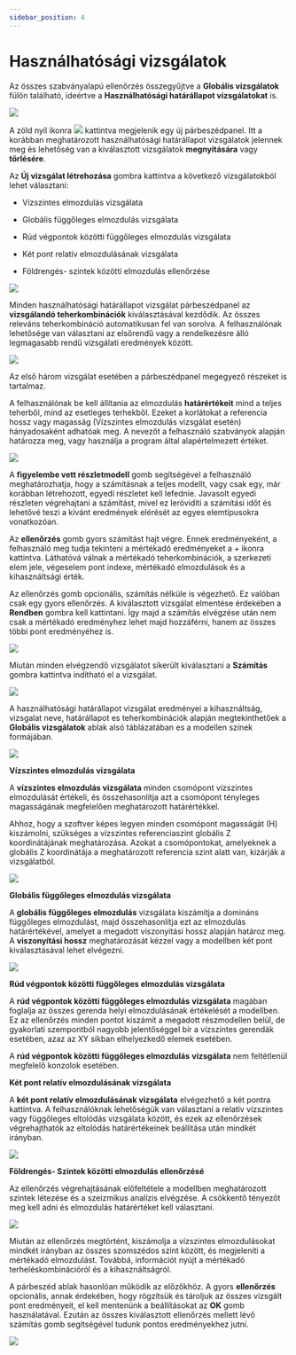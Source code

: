 ```yaml
---
sidebar_position: 4
---
```

# Használhatósági vizsgálatok


Az összes szabványalapú ellenőrzés összegyűjtve a **Globális vizsgálatok** fülön található, ideértve a **Használhatósági határállapot vizsgálatokat** is.

<!-- /wp:paragraph -->

<!-- wp:image {"id":72232,"width":"503px","height":"auto","sizeSlug":"full","linkDestination":"none"} -->

![](./img/wp-content-uploads-2024-02-HU-9.4.-SLS-Global-ckecks-tab.png)

<!-- /wp:image -->

<!-- wp:paragraph -->

A zöld nyíl ikonra ![](./img/wp-content-uploads-2024-02-9.4.-SLS-icon-1.png) kattintva megjelenik egy új párbeszédpanel. Itt a korábban meghatározott használhatósági határállapot vizsgálatok jelennek meg és lehetőség van a kiválasztott vizsgálatok **megnyitására** vagy **törlésére**.

Az **Új vizsgálat létrehozása** gombra kattintva a következő vizsgálatokból lehet választani:

- Vízszintes elmozdulás vizsgálata

- Globális függőleges elmozdulás vizsgálata

- Rúd végpontok közötti függőleges elmozdulás vizsgálata

- Két pont relatív elmozdulásának vizsgálata

- Földrengés- szintek közötti elmozdulás ellenőrzése


![](./img/wp-content-uploads-2024-02-HU-9.4.-SLS-new-ckeck-1.png)

<!-- /wp:image -->

<!-- wp:paragraph -->

Minden használhatósági határállapot vizsgálat párbeszédpanel az **vizsgálandó teherkombinációk** kiválasztásával kezdődik. Az összes releváns teherkombináció automatikusan fel van sorolva. A felhasználónak lehetősége van választani az elsőrendű vagy a rendelkezésre álló legmagasabb rendű vizsgálati eredmények között.

<!-- /wp:paragraph -->

<!-- wp:image {"id":72587,"width":"658px","height":"auto","sizeSlug":"full","linkDestination":"none"} -->

![](./img/wp-content-uploads-2022-06-HU-9.4.-SLS-Load-combinations-to-check.png)

<!-- /wp:image -->

<!-- wp:paragraph -->

Az első három vizsgálat esetében a párbeszédpanel megegyező részeket is tartalmaz.

<!-- /wp:paragraph -->

<!-- wp:paragraph -->

A felhasználónak be kell állítania az elmozdulás **határértékeit** mind a teljes teherből, mind az esetleges terhekből. Ezeket a korlátokat a referencia hossz vagy magasság (Vízszintes elmozdulás vizsgálat esetén) hányadosaként adhatóak meg. A nevezőt a felhasználó szabványok alapján határozza meg, vagy használja a program által alapértelmezett értéket.

<!-- /wp:paragraph -->

<!-- wp:image {"id":72547,"width":"667px","height":"auto","sizeSlug":"full","linkDestination":"none"} -->

![](./img/wp-content-uploads-2022-06-HU-9.4.-SLS-parameters.png)

<!-- /wp:image -->

<!-- wp:paragraph -->

A **figyelembe vett részletmodell** gomb segítségével a felhasználó meghatározhatja, hogy a számításnak a teljes modellt, vagy csak egy, már korábban létrehozott, egyedi részletet kell lefednie. Javasolt egyedi részleten végrehajtani a számítást, mivel ez lerövidíti a számítási időt és lehetővé teszi a kívánt eredmények elérését az egyes elemtípusokra vonatkozóan.

<!-- /wp:paragraph -->

<!-- wp:paragraph -->

Az **ellenőrzés** gomb gyors számítást hajt végre. Ennek eredményeként, a felhasználó meg tudja tekinteni a mértékadó eredményeket a + ikonra kattintva. Láthatóvá válnak a mértékadó teherkombinációk, a szerkezeti elem jele, végeselem pont indexe, mértékadó elmozdulások és a kihasználtsági érték.

<!-- /wp:paragraph -->

<!-- wp:paragraph -->

Az ellenőrzés gomb opcionális, számítás nélküle is végezhető. Ez valóban csak egy gyors ellenőrzés. A kiválasztott vizsgálat elmentése érdekében a **Rendben** gombra kell kattintani. Így majd a számítás elvégzése után nem csak a mértékadó eredményhez lehet majd hozzáférni, hanem az összes többi pont eredményéhez is.

<!-- /wp:paragraph -->

<!-- wp:image {"id":72557,"width":"744px","height":"auto","sizeSlug":"full","linkDestination":"none"} -->

![](./img/wp-content-uploads-2022-06-HU-9.4.-SLS-general-parts-.png)

<!-- /wp:image -->

<!-- wp:paragraph -->

Miután minden elvégzendő vizsgálatot sikerült kiválasztani a **Számítás** gombra kattintva indítható el a vizsgálat.

<!-- /wp:paragraph -->

<!-- wp:image {"id":72577,"width":"320px","height":"auto","sizeSlug":"full","linkDestination":"none"} -->

![](./img/wp-content-uploads-2022-06-HU-9.4.-SLS-Global-ckecks-tab-calculation.png)

<!-- /wp:image -->

<!-- wp:paragraph -->

A használhatósági határállapot vizsgálat eredményei a kihasználtság, vizsgalat neve, határállapot es teherkombinációk alapján megtekinthetőek a **Globális vizsgálatok** ablak alsó táblázatában es a modellen színek formájában.

<!-- /wp:paragraph -->

<!-- wp:image {"id":72567,"width":"791px","height":"auto","sizeSlug":"large","linkDestination":"none"} -->

![](./img/wp-content-uploads-2022-06-HU-9.4.-SLS-Global-ckecks-tab-calculation-result-1024x628.png)

<!-- /wp:image -->

<!-- wp:paragraph -->

**Vízszintes elmozdulás vizsgálata**

<!-- /wp:paragraph -->

<!-- wp:paragraph -->

A **vízszintes elmozdulás vizsgálata** minden csomópont vízszintes elmozdulását értékeli, és összehasonlítja azt a csomópont tényleges magasságának megfelelően meghatározott határértékkel.

<!-- /wp:paragraph -->

<!-- wp:paragraph -->

Ahhoz, hogy a szoftver képes legyen minden csomópont magasságát (H) kiszámolni, szükséges a vízszintes referenciaszint globális Z koordinátájának meghatározása. Azokat a csomópontokat, amelyeknek a globális Z koordinátája a meghatározott referencia szint alatt van, kizárják a vizsgálatból.

<!-- /wp:paragraph -->

<!-- wp:image {"id":72598,"width":"635px","height":"auto","sizeSlug":"full","linkDestination":"none"} -->

![](./img/wp-content-uploads-2024-02-HU-9.4.-SLS-horizontal-displacement-check-2.png)

<!-- /wp:image -->

<!-- wp:paragraph -->

**Globális függőleges elmozdulás vizsgálata**

<!-- /wp:paragraph -->

<!-- wp:paragraph -->

A **globális függőleges elmozdulás** vizsgálata kiszámítja a domináns függőleges elmozdulást, majd összehasonlítja ezt az elmozdulás határértékével, amelyet a megadott viszonyítási hossz alapján határoz meg. A **viszonyítási hossz** meghatározását kézzel vagy a modellben két pont kiválasztásával lehet elvégezni.

<!-- /wp:paragraph -->

<!-- wp:image {"id":72679,"width":"617px","height":"auto","sizeSlug":"full","linkDestination":"none"} -->

![](./img/wp-content-uploads-2024-02-HU-9.4.-SLS-global-vertical-displacement-check-2.png)

<!-- /wp:image -->

<!-- wp:paragraph -->

**Rúd végpontok közötti függőleges elmozdulás vizsgálata**

<!-- /wp:paragraph -->

<!-- wp:paragraph -->

A **rúd végpontok közötti függőleges elmozdulás** **vizsgálata** magában foglalja az összes gerenda helyi elmozdulásának értékelését a modellben. Ez az ellenőrzés minden pontot kiszámít a megadott részmodellen belül, de gyakorlati szempontból nagyobb jelentőséggel bír a vízszintes gerendák esetében, azaz az XY síkban elhelyezkedő elemek esetében.

<!-- /wp:paragraph -->

<!-- wp:paragraph -->

A **rúd végpontok közötti függőleges elmozdulás** **vizsgálata** nem feltétlenül megfelelő konzolok esetében.

<!-- /wp:paragraph -->

<!-- wp:image {"id":72628,"width":"658px","height":"auto","sizeSlug":"full","linkDestination":"none"} -->



<!-- /wp:image -->

<!-- wp:paragraph -->

**Két pont relatív elmozdulásának vizsgálata**

<!-- /wp:paragraph -->

<!-- wp:paragraph -->

A **két pont relatív elmozdulásának vizsgálata** elvégezhető a két pontra kattintva. A felhasználóknak lehetőségük van választani a relatív vízszintes vagy függőleges eltolódás vizsgálata között, és ezek az ellenőrzések végrehajthatók az eltolódás határértékeinek beállítása után mindkét irányban.

<!-- /wp:paragraph -->

<!-- wp:image {"id":72638,"width":"697px","height":"auto","sizeSlug":"full","linkDestination":"none"} -->

![](./img/wp-content-uploads-2024-02-HU-9.4.-SLS-relative-diplacement-check-for-two-points-3.png)

<!-- /wp:image -->

<!-- wp:paragraph -->

**Földrengés- Szintek közötti elmozdulás ellenőrzésé**

<!-- /wp:paragraph -->

<!-- wp:paragraph -->

Az ellenőrzés végrehajtásának előfeltétele a modellben meghatározott szintek létezése és a szeizmikus analízis elvégzése. A csökkentő tényezőt meg kell adni és elmozdulás határértéket kell választani.

<!-- /wp:paragraph -->

<!-- wp:image {"id":72658,"width":"412px","height":"auto","sizeSlug":"full","linkDestination":"none"} -->

![](./img/wp-content-uploads-2024-02-HU-9.4.-SLS-Seism-story-drift-LIMIT-2.png)

<!-- /wp:image -->

<!-- wp:paragraph -->

Miután az ellenőrzés megtörtént, kiszámolja a vízszintes elmozdulásokat mindkét irányban az összes szomszédos szint között, és megjeleníti a mértékadó elmozdulást. Továbbá, információt nyújt a mértékadó terheléskombinációról és a kihasználtságról.

<!-- /wp:paragraph -->

<!-- wp:paragraph -->

A párbeszéd ablak hasonlóan működik az előzőkhöz. A gyors **ellenőrzés** opcionális, annak érdekében, hogy rögzítsük és tároljuk az összes vizsgált pont eredményeit, el kell mentenünk a beállításokat az **OK** gomb használatával. Ezután az összes kiválasztott ellenőrzés mellett lévő számítás gomb segítségével tudunk pontos eredményekhez jutni.

<!-- /wp:paragraph -->

<!-- wp:image {"id":72668,"width":"501px","height":"auto","sizeSlug":"large","linkDestination":"none"} -->

![](./img/wp-content-uploads-2024-02-HU-9.4.-SLS-seismic-interstory-drift-verification-3-954x1024.png)

<!-- /wp:image -->

<!-- wp:paragraph -->

